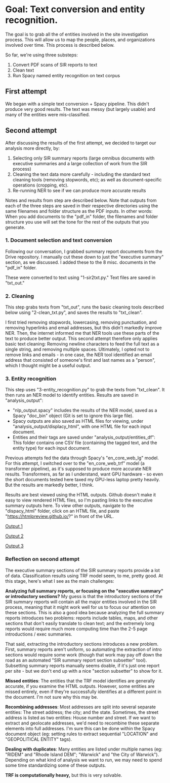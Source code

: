 # Goal: Text conversion and entity recognition.

The goal is to grab all the of entities involved in the site investigation process. This will allow us to map the people, places, and organizations involved over time. This process is described below.

So far, we're using three substeps:
1. Convert PDF scans of SIR reports to text
2. Clean text
3. Run Spacy named entity recognition on text corpus

## First attempt
We began with a simple text conversion + Spacy pipeline. This didn't produce very good results. The text was messy (but largely usable) and many of the entities were mis-classified.

## Second attempt
After discussing the results of the first attempt, we decided to target our analysis more directly, by:
1. Selecting only SIR summary reports (large omnibus documents with executive summaries and a large collection of work from the SIR process)
2. Cleaning the text data more carefully - including the standard text cleaning tools (removing stopwords, etc); as well as document-specific operations (cropping, etc).
3. Re-running NER to see if we can produce more accurate results

Notes and results from step are described below. Note that outputs from each of the three steps are saved in their respective directories using the same filenames and folder structure as the PDF inputs. In other words: When you add documents to the "pdf_in" folder, the filenames and folder structure you use will set the tone for the rest of the outputs that you generate.

### 1. Document selection and text conversion
Following our conversation, I grabbed summary report documents from the Drive repository. I manually cut these down to just the "executive summary" section, as we discussed. I added these to the 8 misc. documents in the "pdf_in" folder.

These were converted to text using "1-sir2txt.py." Text files are saved in "txt_out."

### 2. Cleaning

This step grabs texts from "txt_out", runs the basic cleaning tools described below using "2-clean_txt.py", and saves the results to "txt_clean".

I first tried removing stopwords, lowercasing, removing punctuation, and removing hyperlinks and email addresses, but this didn't markedly improve NER. Then, the internet informed me that NER tools use these parts of the text to produce better output. This second attempt therefore only applies basic text cleaning: Removing newline characters to feed the full text as a single string, and removing multiple spaces. Ultimately, I opted not to remove links and emails - in one case, the NER tool identified an email address that consisted of someone's first and last names as a "person", which I thought might be a useful output.

### 3. Entity recognition

This step uses "3-entity_recognition.py" to grab the texts from "txt_clean". It then runs an NER model to identify entities. Results are saved in "analysis_output":
- "nlp_output.spacy" includes the results of the NER model, saved as a Spacy "doc_bin" object (Git is set to ignore this large file).
- Spacy outputs are also saved as HTML files for viewing, under "analysis_output/displacy_html", with one HTML file for each input document.
- Entities and their tags are saved under "analysis_output/entities_df": This folder contains one CSV file (containing the tagged text, and the entity type) for each input document.

Previous attempts fed the data through Spacy's "en_core_web_lg" model. For this attempt, I switched over to the "en_core_web_trf" model (a transformer pipeline), as it's supposed to produce more accurate NER results. Transformers, as far as I understand, want GPU hardware - so even the short documents tested here taxed my GPU-less laptop pretty heavily. But the results are markedly better, I think.

Results are best viewed using the HTML outputs. Github doesn't make it easy to view rendered HTML files, so I'm pasting links to the executive summary outputs here. To view other outputs, navigate to the "dispacy_html" folder, click on an HTML file, and paste "https://htmlpreview.github.io/?" in front of the URL.

[Output 1](https://htmlpreview.github.io/?https://github.com/TollefsonJ/sir2txt/blob/main/data/analysis_output/displacy_html/summary_reports_exec_summaries/SR-28-0006%20-%202011.05.23%20-%20Phase%20I%20Enviro%20Site%20Assess.%20%26%20Phase%20II%20Limited%20Subsurface%20Invest._DISPLACY.html)

[Output 2](https://htmlpreview.github.io/?https://github.com/TollefsonJ/sir2txt/blob/main/data/analysis_output/displacy_html/summary_reports_exec_summaries/SR-35-0065%20-%202007.07.06%20-%20Phase%20I%20Environmental%20Site%20Assessment_DISPLACY.html)

[Output 3](https://htmlpreview.github.io/?https://github.com/TollefsonJ/sir2txt/blob/main/data/analysis_output/displacy_html/summary_reports_exec_summaries/SR-39-0002%20-%202013.06%20-%20Site%20Investigation%20Report%20(SIR)%20-%20Final_DISPLACY.html)


### Reflection on second attempt

The executive summary sections of the SIR summary reports provide a lot of data. Classification results using TRF model seem, to me, pretty good. At this stage, here's what I see as the main challenges:

**Analyzing full summary reports, or focusing on the "executive summary" or introductory sections?** My guess is that the introductory sections of the SIR summary reports will contain all the major entities involved in the SIR process, meaning that it might work well for us to focus our attention on these sections. This is also a good idea because analyzing the full summary reports introduces two problems: reports include tables, maps, and other sections that don't easily translate to clean text; and the extremely long reports would require much more computing time than the 2-5 page introductions / exec summaries.

That said, extracting the introductory sections introduces a new problem. First, summary reports aren't uniform, so automating the extraction of intro sections would require some work (though that work may pay off down the road as an automated "SIR summary report section subsetter" tool). Subsetting summary reports manually seems doable, if it's just one report per site - but we don't end up with a nice "section subsetter" to show for it.

**Missed entities**: The entities that the TRF model identifies are generally accurate, if you examine the HTML outputs. However, some entities are missed entirely, even if they're successfully identifies at a different point in the document. I'm not sure why this may be.

**Recombining addresses**: Most addresses are split into several separate entities: The street address; the city; and the state. Sometimes, the street address is listed as two entities: House number and street. If we want to extract and geolocate addresses, we'd need to recombine these separate elements into full addresses. I'm sure this can be done within the Spacy document object (eg: setting rules to extract sequential "LOCATION" and "GEOPOLITICAL ENTITY" tags).

**Dealing with duplicates**: Many entities are listed under multiple names (eg: "RIDEM" and "Rhode Island DEM"; "Warwick" and "the City of Warwick"). Depending on what kind of analysis we want to run, we may need to spend some time standardizing some of these outputs.

**TRF is computationally heavy,** but this is very solvable.
